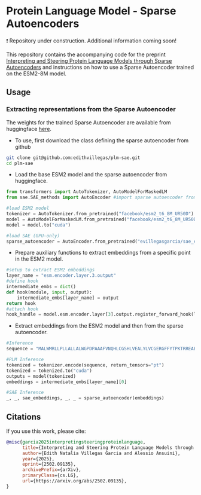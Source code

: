 # Protein Language Model - Sparse Autoencoders
❗ Repository under construction. Additional information coming soon!

This repository contains the accompanying code for the preprint [Interpreting and Steering Protein Language Models through Sparse Autoencoders](https://arxiv.org/abs/2502.09135) and instructions on how to use a Sparse Autoencoder trained on the ESM2-8M model. 

## Usage
### Extracting representations from the Sparse Autoencoder
The weights for the trained Sparse Autoencoder are available from huggingface [here](https://huggingface.co/evillegasgarcia/sae_esm2_6_l3).

- To use, first download the class defining the sparse autoencoder from github
```bash
git clone git@github.com:edithvillegas/plm-sae.git
cd plm-sae
```

- Load the base ESM2 model and the sparse autoencoder from huggingface.

```python
from transformers import AutoTokenizer, AutoModelForMaskedLM
from sae.SAE_methods import AutoEncoder #import sparse autoencoder from local definition

#load ESM2 model
tokenizer = AutoTokenizer.from_pretrained("facebook/esm2_t6_8M_UR50D")
model = AutoModelForMaskedLM.from_pretrained("facebook/esm2_t6_8M_UR50D")
model = model.to("cuda")

#load SAE (GPU-only)
sparse_autoencoder = AutoEncoder.from_pretrained("evillegasgarcia/sae_esm2_6_l3")
```

- Prepare auxiliary functions to extract embeddings from a specific point in the ESM2 model.

```python
#setup to extract ESM2 embeddings
layer_name = "esm.encoder.layer.3.output"
#define hook
intermediate_embs = dict()
def hook(module, input, output):
    intermediate_embs[layer_name] = output
return hook
#attach hook
hook_handle = model.esm.encoder.layer[3].output.register_forward_hook(l3_hook)
```

- Extract embeddings from the ESM2 model and then from the sparse autoencoder.

```python
#Inference
sequence = "MALWMRLLPLLALLALWGPDPAAAFVNQHLCGSHLVEALYLVCGERGFFYTPKTRREAEDLQVGQVELGGGPGAGSLQPL"

#PLM Inference
tokenized = tokenizer.encode(sequence, return_tensors="pt")
tokenized = tokenized.to("cuda")
outputs = model(tokenized)
embeddings = intermediate_embs[layer_name][0]

#SAE Inference
_, _, sae_embeddings, _, _ = sparse_autoencoder(embeddings)
```


## Citations
If you use this work, please cite:
```bibtex
@misc{garcia2025interpretingsteeringproteinlanguage,
      title={Interpreting and Steering Protein Language Models through Sparse Autoencoders}, 
      author={Edith Natalia Villegas Garcia and Alessio Ansuini},
      year={2025},
      eprint={2502.09135},
      archivePrefix={arXiv},
      primaryClass={cs.LG},
      url={https://arxiv.org/abs/2502.09135}, 
}
